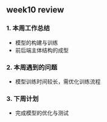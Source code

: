 ## week10 review

### 1. 本周工作总结
- 模型的构建与训练
- 前后端主体结构的成型
### 2. 本周遇到的问题
- 模型训练时间较长，需优化训练流程
### 3. 下周计划
- 完成模型的优化与测试